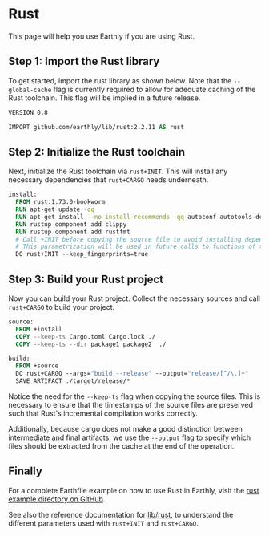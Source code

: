 # Rust

This page will help you use Earthly if you are using Rust.

## Step 1: Import the Rust library

To get started, import the rust library as shown below. Note that the `--global-cache` flag is currently required to allow for adequate caching of the Rust toolchain. This flag will be implied in a future release.

```Dockerfile
VERSION 0.8

IMPORT github.com/earthly/lib/rust:2.2.11 AS rust
```

## Step 2: Initialize the Rust toolchain

Next, initialize the Rust toolchain via `rust+INIT`. This will install any necessary dependencies that `rust+CARGO` needs underneath.

```Dockerfile
install:
  FROM rust:1.73.0-bookworm
  RUN apt-get update -qq
  RUN apt-get install --no-install-recommends -qq autoconf autotools-dev libtool-bin clang cmake bsdmainutils
  RUN rustup component add clippy
  RUN rustup component add rustfmt
  # Call +INIT before copying the source file to avoid installing depencies every time source code changes. 
  # This parametrization will be used in future calls to functions of the library
  DO rust+INIT --keep_fingerprints=true
```

## Step 3: Build your Rust project

Now you can build your Rust project. Collect the necessary sources and call `rust+CARGO` to build your project.

```Dockerfile
source:
  FROM +install
  COPY --keep-ts Cargo.toml Cargo.lock ./
  COPY --keep-ts --dir package1 package2  ./

build:
  FROM +source
  DO rust+CARGO --args="build --release" --output="release/[^/\.]+"
  SAVE ARTIFACT ./target/release/*
```

Notice the need for the `--keep-ts` flag when copying the source files. This is necessary to ensure that the timestamps of the source files are preserved such that Rust's incremental compilation works correctly.

Additionally, because cargo does not make a good distinction between intermediate and final artifacts, we use the `--output` flag to specify which files should be extracted from the cache at the end of the operation.

## Finally

For a complete Earthfile example on how to use Rust in Earthly, visit the [rust example directory on GitHub](https://github.com/earthly/earthly/tree/main/examples/rust).

See also the reference documentation for [lib/rust](https://github.com/earthly/lib/tree/main/rust), to understand the different parameters used with `rust+INIT` and `rust+CARGO`.
